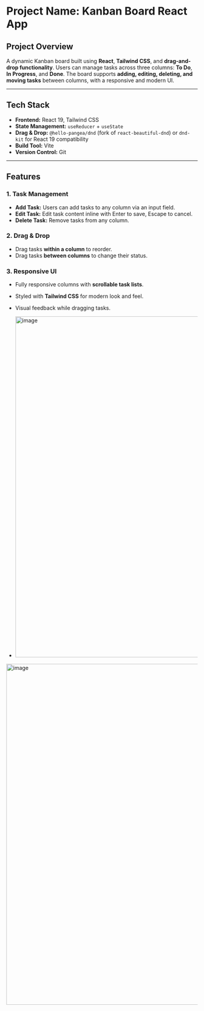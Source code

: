 # **Project Name:** Kanban Board React App

## **Project Overview**

A dynamic Kanban board built using **React**, **Tailwind CSS**, and **drag-and-drop functionality**. Users can manage tasks across three columns: **To Do**, **In Progress**, and **Done**. The board supports **adding, editing, deleting, and moving tasks** between columns, with a responsive and modern UI.

---

## **Tech Stack**

- **Frontend:** React 19, Tailwind CSS
- **State Management:** `useReducer` + `useState`
- **Drag & Drop:** `@hello-pangea/dnd` (fork of `react-beautiful-dnd`) or `dnd-kit` for React 19 compatibility
- **Build Tool:** Vite
- **Version Control:** Git

---

## **Features**

### **1. Task Management**

- **Add Task:** Users can add tasks to any column via an input field.
- **Edit Task:** Edit task content inline with Enter to save, Escape to cancel.
- **Delete Task:** Remove tasks from any column.

### **2. Drag & Drop**

- Drag tasks **within a column** to reorder.
- Drag tasks **between columns** to change their status.

### **3. Responsive UI**

- Fully responsive columns with **scrollable task lists**.
- Styled with **Tailwind CSS** for modern look and feel.
- Visual feedback while dragging tasks.


- <img width="1899" height="899" alt="image" src="https://github.com/user-attachments/assets/5871cc09-df56-47ef-bc81-b702c538aca2" />


<img width="1899" height="899" alt="image" src="https://github.com/user-attachments/assets/5c956266-8c0b-4d97-a3c4-015a007ada5e" />

